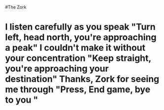 #The Zork <h1>

I listen carefully as you speak
"Turn left, head north, you're approaching a peak"
I couldn't make it without your concentration
"Keep straight, you're approaching your destination"
Thanks, Zork for seeing me through
"Press, End game, bye to you "
